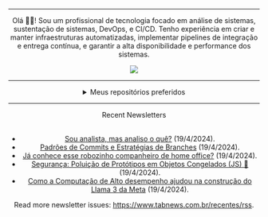 <div align="center">
<hr>
<p>Olá 👋🏾! Sou um profissional de tecnologia focado em análise de sistemas, sustentação de sistemas, DevOps, e CI/CD. Tenho experiência em criar e manter infraestruturas automatizadas, implementar pipelines de integração e entrega contínua, e garantir a alta disponibilidade e performance dos sistemas.</p>
  <img src="https://media.giphy.com/media/yAGIvCiwPJn5C/giphy.gif">
<hr>
  <details>
  <summary>Meus repositórios preferidos</summary>
  <br />
  Alguns dos meus melhores repositórios:
  <br />
<br />
  <ul><li><a href=https://github.com/RxJSVini/aluratube target="_blank" rel="noopener noreferrer">RxJSVini/aluratube</a> (<b>0</b> ✨ and <b>0</b> 🍴): Aluratube - Desenvolvido durante a imersão React da Alura no final de 2022</li><li><a href=https://github.com/RxJSVini/nlw-ia target="_blank" rel="noopener noreferrer">RxJSVini/nlw-ia</a> (<b>0</b> ✨ and <b>0</b> 🍴): Projeto desenvolvido durante a NLW IA - Usando a API da OPENAI</li>
<li>More coming soon :).</li>
</ul>
  </details>
  <hr/>
    <summary>Recent Newsletters</summary>
  <br />
  <ul>
    <li><a href=https://www.tabnews.com.br/abnerfc01/sou-analista-mas-analiso-o-que target="_blank" rel="noopener noreferrer">Sou analista, mas analiso o quê?</a> (19/4/2024).</li><li><a href=https://www.tabnews.com.br/engvictor/padroes-de-commits-e-estrategias-de-branches target="_blank" rel="noopener noreferrer">Padrões de Commits e Estratégias de Branches</a> (19/4/2024).</li><li><a href=https://www.tabnews.com.br/luangregati/ja-conhece-esse-robozinho-companheiro-de-home-office target="_blank" rel="noopener noreferrer">Já conhece esse robozinho companheiro de home office?</a> (19/4/2024).</li><li><a href=https://www.tabnews.com.br/wellwelwel/seguranca-cuidados-ao-usar-object-freeze-e-poluicao-de-prototipos-js target="_blank" rel="noopener noreferrer">Segurança: Poluição de Protótipos em Objetos Congelados (JS) 🔐</a> (19/4/2024).</li><li><a href=https://www.tabnews.com.br/LuC45m4Th3u5/como-a-computacao-de-alto-desempenho-ajudou-na-construcao-do-llama-3-da-meta target="_blank" rel="noopener noreferrer">Como a Computação de Alto desempenho ajudou na construção do Llama 3 da Meta</a> (19/4/2024).</li>
  </ul>
<p>Read more newsletter issues: <a href="https://www.tabnews.com.br/recentes/rss">https://www.tabnews.com.br/recentes/rss</a>.</p>
  </details>

